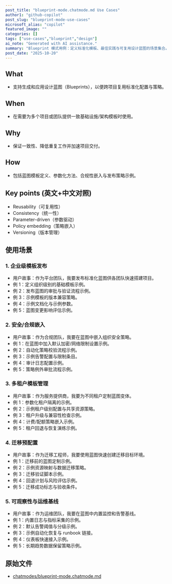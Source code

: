 ```yaml
---
post_title: "blueprint-mode.chatmode.md Use Cases"
author1: "github-copilot"
post_slug: "blueprint-mode-use-cases"
microsoft_alias: "copilot"
featured_image: ""
categories: []
tags: ["use-cases","blueprint","design"]
ai_note: "Generated with AI assistance."
summary: "Blueprint 模式用例：定义标准化模板、最佳实践与可复用设计蓝图的场景集合。"
post_date: "2025-10-20"
---
```


<!-- markdownlint-disable MD041 -->

## What

- 支持生成和应用设计蓝图（Blueprints），以便跨项目复用标准化配置与策略。

## When

- 在需要为多个项目或团队提供一致基础设施/架构模板时使用。

## Why

- 保证一致性、降低重复工作并加速项目交付。

## How

- 包括蓝图模板定义、参数化方法、合规性嵌入与发布策略示例。

## Key points (英文+中文对照)

- Reusability（可复用性）
- Consistency（统一性）
- Parameter-driven（参数驱动）
- Policy embedding（策略嵌入）
- Versioning（版本管理）

## 使用场景

### 1. 企业级模板发布

- 用户故事：作为平台团队，我要发布标准化蓝图供各团队快速搭建项目。
- 例 1：定义组织级别的基础模板示例。
- 例 2：发布蓝图的审批与验证流程示例。
- 例 3：示例模板的版本兼容策略。
- 例 4：示例文档化与示例参数。
- 例 5：蓝图变更影响评估示例。

### 2. 安全/合规嵌入

- 用户故事：作为合规团队，我要在蓝图中嵌入组织安全策略。
- 例 1：在蓝图中加入默认加密/网络限制设置示例。
- 例 2：自动化策略校验流程示例。
- 例 3：示例告警配置与限制条目。
- 例 4：审计日志配置示例。
- 例 5：策略例外审批流程示例。

### 3. 多租户模板管理

- 用户故事：作为服务提供商，我要为不同租户定制蓝图变体。
- 例 1：参数化租户隔离的示例。
- 例 2：示例租户级别配置与共享资源策略。
- 例 3：租户升级与兼容性检查示例。
- 例 4：计费/配额策略嵌入示例。
- 例 5：租户回退与恢复演练示例。

### 4. 迁移预配置

- 用户故事：作为迁移工程师，我要使用蓝图快速创建迁移目标环境。
- 例 1：迁移前的蓝图定制示例。
- 例 2：示例资源映射与数据迁移策略。
- 例 3：迁移验证脚本示例。
- 例 4：回退计划与风险评估示例。
- 例 5：迁移成功标志与验收条件。

### 5. 可观察性与运维基线

- 用户故事：作为运维团队，我要在蓝图中内置监控和告警基线。
- 例 1：内置日志与指标采集的示例。
- 例 2：默认告警阈值与分级示例。
- 例 3：示例自动化恢复与 runbook 链接。
- 例 4：仪表板快速接入示例。
- 例 5：长期趋势数据保留策略示例。

## 原始文件

- [chatmodes/blueprint-mode.chatmode.md](../../../chatmodes/blueprint-mode.chatmode.md)

